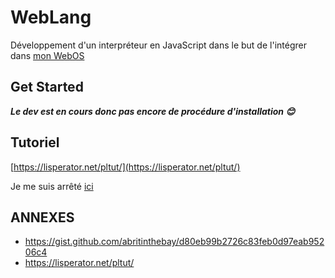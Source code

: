 # WebLang

Développement d'un interpréteur en JavaScript
dans le but de l'intégrer dans [mon WebOS](https://github.com/nicolachoquet06250/react-web-os)

## Get Started
***Le dev est en cours donc pas encore de procédure d'installation 😊***

## Tutoriel
[https://lisperator.net/pltut/](https://lisperator.net/pltut/)

Je me suis arrêté [ici](https://lisperator.net/pltut/cps-evaluator/)

## ANNEXES
 - https://gist.github.com/abritinthebay/d80eb99b2726c83feb0d97eab95206c4
 - https://lisperator.net/pltut/
